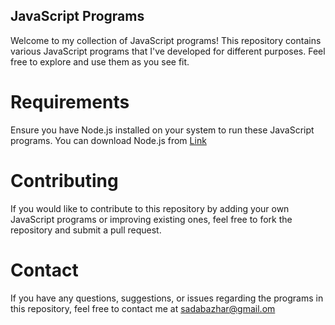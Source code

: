 ## JavaScript Programs

Welcome to my collection of JavaScript programs! This repository contains various JavaScript programs that I've developed for different purposes. Feel free to explore and use them as you see fit.

# Requirements

Ensure you have Node.js installed on your system to run these JavaScript programs. You can download Node.js from [Link](https://nodejs.org/en)

# Contributing

If you would like to contribute to this repository by adding your own JavaScript programs or improving existing ones, feel free to fork the repository and submit a pull request.

# Contact
If you have any questions, suggestions, or issues regarding the programs in this repository, feel free to contact me at sadabazhar@gmail.om